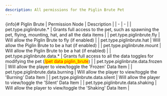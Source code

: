 ```yaml
---
description: All permissions for the Piglin Brute Pet
---
```


{info}# Piglin Brute
| Permission Node | Description |
| - | - |
| pet.type.piglinbrute.* | Grants full access to the pet, such as spawning the pet, flying, mounting, hat, and all the data items |
| pet.type.piglinbrute.fly | Will allow the Piglin Brute to fly (if enabled) |
| pet.type.piglinbrute.hat | Will allow the Piglin Brute to be a hat (if enabled) |
| pet.type.piglinbrute.mount | Will allow the Piglin Brute to be a hat (if enabled) |
| pet.type.piglinbrute.data.* | Grants full access to all the data toggles for modifying the pet (<mark style="color:red;">/pet data piglin_brute</mark>) |
| pet.type.piglinbrute.data.frozen | Will allow the player to view/toggle the 'Frozen' Data Item |
| pet.type.piglinbrute.data.burning | Will allow the player to view/toggle the 'Burning' Data Item |
| pet.type.piglinbrute.data.silent | Will allow the player to view/toggle the 'Silent' Data Item |
| pet.type.piglinbrute.data.shaking | Will allow the player to view/toggle the 'Shaking' Data Item |

